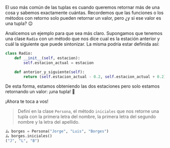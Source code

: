 El uso más común de las tuplas es cuando queremos retornar más de una cosa y sabemos exactamente cuántas. Recordemos que las funciones o los métodos con retorno solo pueden retornar un valor, pero ¿y si ese valor es una tupla? :wink:

Analicemos un ejemplo para que sea más claro. Supongamos que tenemos una clase `Radio` con un método que nos dice cual es la estación anterior y cuál la siguiente que puede sintonizar. La misma podría estar definida así:

```python
class Radio:
	def __init__(self, estacion):
		self.estacion_actual = estacion

	def anterior_y_siguiente(self):
		return (self.estacion_actual - 0.2, self.estacion_actual + 0.2)
```

De esta forma, estamos obteniendo las dos estaciones pero solo estamos retornando un valor: ¡una tupla! :raised_hands:

¡Ahora te toca a vos!

> Definí en la clase `Persona`, el método `iniciales` que nos retorne una tupla con la primera letra del nombre, la primera letra del segundo nombre y la letra del apellido.
>
```python
ム borges = Persona("Jorge", "Luis", "Borges")
ム borges.iniciales()
("J", "L", "B")
```